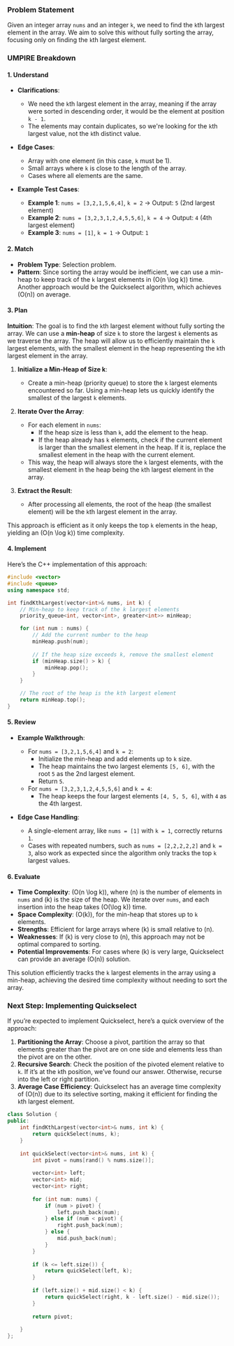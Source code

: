 ### Problem Statement

Given an integer array `nums` and an integer `k`, we need to find the `k`th largest element in the array. We aim to solve this without fully sorting the array, focusing only on finding the `k`th largest element.

### UMPIRE Breakdown

#### **1. Understand**
- **Clarifications**:
  - We need the `k`th largest element in the array, meaning if the array were sorted in descending order, it would be the element at position `k - 1`.
  - The elements may contain duplicates, so we're looking for the `k`th largest value, not the `k`th distinct value.
  
- **Edge Cases**:
  - Array with one element (in this case, `k` must be 1).
  - Small arrays where `k` is close to the length of the array.
  - Cases where all elements are the same.

- **Example Test Cases**:
  - **Example 1**: `nums = [3,2,1,5,6,4]`, `k = 2` → Output: `5` (2nd largest element)
  - **Example 2**: `nums = [3,2,3,1,2,4,5,5,6]`, `k = 4` → Output: `4` (4th largest element)
  - **Example 3**: `nums = [1]`, `k = 1` → Output: `1`

#### **2. Match**
- **Problem Type**: Selection problem.
- **Pattern**: Since sorting the array would be inefficient, we can use a min-heap to keep track of the `k` largest elements in \(O(n \log k)\) time. Another approach would be the Quickselect algorithm, which achieves \(O(n)\) on average.

#### **3. Plan**

**Intuition**:
The goal is to find the `k`th largest element without fully sorting the array. We can use a **min-heap** of size `k` to store the largest `k` elements as we traverse the array. The heap will allow us to efficiently maintain the `k` largest elements, with the smallest element in the heap representing the `k`th largest element in the array.

1. **Initialize a Min-Heap of Size k**:
   - Create a min-heap (priority queue) to store the `k` largest elements encountered so far. Using a min-heap lets us quickly identify the smallest of the largest `k` elements.

2. **Iterate Over the Array**:
   - For each element in `nums`:
     - If the heap size is less than `k`, add the element to the heap.
     - If the heap already has `k` elements, check if the current element is larger than the smallest element in the heap. If it is, replace the smallest element in the heap with the current element.
   - This way, the heap will always store the `k` largest elements, with the smallest element in the heap being the `k`th largest element in the array.

3. **Extract the Result**:
   - After processing all elements, the root of the heap (the smallest element) will be the `k`th largest element in the array.

This approach is efficient as it only keeps the top `k` elements in the heap, yielding an \(O(n \log k)\) time complexity.

#### **4. Implement**

Here’s the C++ implementation of this approach:

```cpp
#include <vector>
#include <queue>
using namespace std;

int findKthLargest(vector<int>& nums, int k) {
    // Min-heap to keep track of the k largest elements
    priority_queue<int, vector<int>, greater<int>> minHeap;

    for (int num : nums) {
        // Add the current number to the heap
        minHeap.push(num);
        
        // If the heap size exceeds k, remove the smallest element
        if (minHeap.size() > k) {
            minHeap.pop();
        }
    }

    // The root of the heap is the kth largest element
    return minHeap.top();
}
```

#### **5. Review**
- **Example Walkthrough**:
  - For `nums = [3,2,1,5,6,4]` and `k = 2`:
    - Initialize the min-heap and add elements up to `k` size.
    - The heap maintains the two largest elements `[5, 6]`, with the root `5` as the 2nd largest element.
    - Return `5`.
  - For `nums = [3,2,3,1,2,4,5,5,6]` and `k = 4`:
    - The heap keeps the four largest elements `[4, 5, 5, 6]`, with `4` as the 4th largest.

- **Edge Case Handling**:
  - A single-element array, like `nums = [1]` with `k = 1`, correctly returns `1`.
  - Cases with repeated numbers, such as `nums = [2,2,2,2,2]` and `k = 3`, also work as expected since the algorithm only tracks the top `k` largest values.

#### **6. Evaluate**
- **Time Complexity**: \(O(n \log k)\), where \(n\) is the number of elements in `nums` and \(k\) is the size of the heap. We iterate over `nums`, and each insertion into the heap takes \(O(\log k)\) time.
- **Space Complexity**: \(O(k)\), for the min-heap that stores up to `k` elements.
- **Strengths**: Efficient for large arrays where \(k\) is small relative to \(n\).
- **Weaknesses**: If \(k\) is very close to \(n\), this approach may not be optimal compared to sorting.
- **Potential Improvements**: For cases where \(k\) is very large, Quickselect can provide an average \(O(n)\) solution.

This solution efficiently tracks the `k` largest elements in the array using a min-heap, achieving the desired time complexity without needing to sort the array.

### Next Step: Implementing Quickselect

If you’re expected to implement Quickselect, here’s a quick overview of the approach:

1. **Partitioning the Array**: Choose a pivot, partition the array so that elements greater than the pivot are on one side and elements less than the pivot are on the other.
2. **Recursive Search**: Check the position of the pivoted element relative to `k`. If it’s at the `k`th position, we’ve found our answer. Otherwise, recurse into the left or right partition.
3. **Average Case Efficiency**: Quickselect has an average time complexity of \(O(n)\) due to its selective sorting, making it efficient for finding the `k`th largest element. 

```cpp
class Solution {
public:
    int findKthLargest(vector<int>& nums, int k) {
        return quickSelect(nums, k);
    }
    
    int quickSelect(vector<int>& nums, int k) {
        int pivot = nums[rand() % nums.size()];
        
        vector<int> left;
        vector<int> mid;
        vector<int> right;
        
        for (int num: nums) {
            if (num > pivot) {
                left.push_back(num);
            } else if (num < pivot) {
                right.push_back(num);
            } else {
                mid.push_back(num);
            }
        }
        
        if (k <= left.size()) {
            return quickSelect(left, k);
        }
        
        if (left.size() + mid.size() < k) {
            return quickSelect(right, k - left.size() - mid.size());
        }
        
        return pivot;
        
    }
};
```